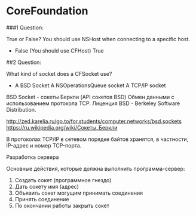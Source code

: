 CoreFoundation
==

###1 Question:

True or False? You should use NSHost when connecting to a specific host.

* False (You should use CFHost)
True


##2 Question:


What kind of socket does a CFSocket use?

* A BSD Socket
A NSOperationsQueue socket
A TCP/IP socket


BSD Socket - сокеты Беркли (API сокетов BSD)
Обмен данными с использованием протокола TCP. 
Лиценция BSD - Berkeley Software Distribution.

http://zed.karelia.ru/go.to/for.students/computer.networks/bsd.sockets
https://ru.wikipedia.org/wiki/Сокеты_Беркли

В  протоколах TCP/IP в сетевом порядке байтов хранятся, в частности, IP-адрес и номер TCP-порта.

Разработка сервера

Основные действия, которые должна выполнить программа-сервер:

1. Cоздать сокет (программное гнездо)
2. Дать сокету имя (адрес)
3. Объявить сокет могущим принимать соединения
4. Принять соединение
5. По окончании работы закрыть сокет